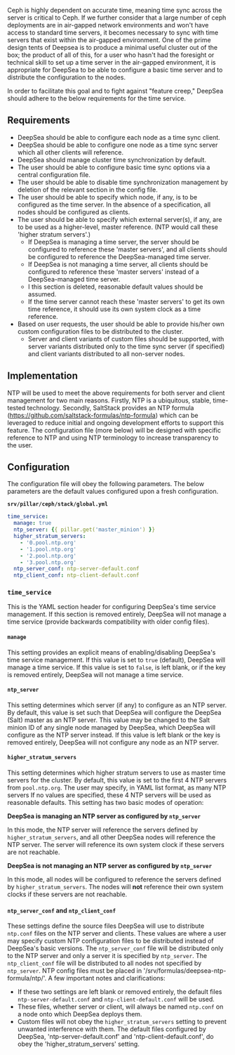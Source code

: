 Ceph is highly dependent on accurate time, meaning time sync across the server is critical to Ceph. If we further consider that a large number of ceph deployments are in air-gapped network environments and won't have access to standard time servers, it becomes necessary to sync with time servers that exist within the air-gapped environment. One of the prime design tents of Deepsea is to produce a minimal useful cluster out of the box; the product of all of this, for a user who hasn't had the foresight or technical skill to set up a time server in the air-gapped environment, it is appropriate for DeepSea to be able to configure a basic time server and to distribute the configuration to the nodes.

In order to facilitate this goal and to fight against "feature creep," DeepSea should adhere to the below requirements for the time service.

Requirements
------------
- DeepSea should be able to configure each node as a time sync client.
- DeepSea should be able to configure one node as a time sync server which all other clients will reference.
- DeepSea should manage cluster time synchronization by default.
- The user should be able to configure basic time sync options via a central configuration file.
- The user should be able to disable time synchronization management by deletion of the relevant section in the config file.
- The user should be able to specify which node, if any, is to be configured as the time server. In the absence of a specification, all nodes should be configured as clients.
- The user should be able to specify which external server(s), if any, are to be used as a higher-level, master reference. (NTP would call these 'higher stratum servers'.)
  - If DeepSea is managing a time server, the server should be configured to reference these 'master servers', and all clients should be configured to reference the DeepSea-managed time server.
  - If DeepSea is not managing a time server, all clients should be configured to reference these 'master servers' instead of a DeepSea-managed time server.
  - I this section is deleted, reasonable default values should be assumed.
  - If the time server cannot reach these 'master servers' to get its own time reference, it should use its own system clock as a time reference.
- Based on user requests, the user should be able to provide his/her own custom configuration files to be distributed to the cluster.
  - Server and client variants of custom files should be supported, with server variants distributed only to the time sync server (if specified) and client variants distributed to all non-server nodes.

Implementation
--------------
NTP will be used to meet the above requirements for both server and client management for two main reasons. Firstly, NTP is a ubiquitous, stable, time-tested technology. Secondly, SaltStack provides an NTP formula (https://github.com/saltstack-formulas/ntp-formula) which can be leveraged to reduce initial and ongoing development efforts to support this feature. The configuration file (more below) will be designed with specific reference to NTP and using NTP terminology to increase transparency to the user.

Configuration
-------------

The configuration file will obey the following parameters. The below parameters are the default values configured upon a fresh configuration.

__`srv/pillar/ceph/stack/global.yml`__
```yml
time_service:
  manage: true
  ntp_server: {{ pillar.get('master_minion') }}
  higher_stratum_servers:
    - '0.pool.ntp.org'
    - '1.pool.ntp.org'
    - '2.pool.ntp.org'
    - '3.pool.ntp.org'
  ntp_server_conf: ntp-server-default.conf
  ntp_client_conf: ntp-client-default.conf
```

### `time_service`
This is the YAML section header for configuring DeepSea's time service management. If this section is removed entirely, DeepSea will not manage a time service (provide backwards compatibility with older config files).

#### `manage`
This setting provides an explicit means of enabling/disabling DeepSea's time service management. If this value is set to `true` (default), DeepSea will manage a time service. If this value is set to `false`, is left blank, or if the key is removed entirely, DeepSea will not manage a time service.

#### `ntp_server`
This setting determines which server (if any) to configure as an NTP server. By default, this value is set such that DeepSea will configure the DeepSea (Salt) master as an NTP server. This value may be changed to the Salt minion ID of any single node managed by DeepSea, which DeepSea will configure as the NTP server instead. If this value is left blank or the key is removed entirely, DeepSea will not configure any node as an NTP server.

#### `higher_stratum_servers`
This setting determines which higher stratum servers to use as master time servers for the cluster. By default, this value is set to the first 4 NTP servers from `pool.ntp.org`. The user may specify, in YAML list format, as many NTP servers If no values are specified, these 4 NTP servers will be used as reasonable defaults. This setting has two basic modes of operation:

__DeepSea is managing an NTP server as configured by `ntp_server`__

In this mode, the NTP server will reference the servers defined by `higher_stratum_servers`, and all other DeepSea nodes will reference the NTP server. The server will reference its own system clock if these servers are not reachable.

__DeepSea is not managing an NTP server as configured by `ntp_server`__

In this mode, all nodes will be configured to reference the servers defined by `higher_stratum_servers`. The nodes will __not__ reference their own system clocks if these servers are not reachable.

#### `ntp_server_conf` and `ntp_client_conf`
These settings define the source files DeepSea will use to distribute `ntp.conf` files on the NTP server and clients. These values are where a user may specify custom NTP configuration files to be distributed instead of DeepSea's basic versions. The `ntp_server_conf` file will be distributed only to the NTP server and only a server it is specified by `ntp_server`. The `ntp_client_conf` file will be distributed to all nodes not specified by `ntp_server`. NTP config files must be placed in '/srv/formulas/deepsea-ntp-formula/ntp/'. A few important notes and clarifications:
- If these two settings are left blank or removed entirely, the default files `ntp-server-default.conf` and `ntp-client-default.conf` will be used.
- These files, whether server or client, will always be named `ntp.conf` on a node onto which DeepSea deploys them.
- Custom files will not obey the `higher_stratum_servers` setting to prevent unwanted interference with them. The default files configured by DeepSea, 'ntp-server-default.conf' and 'ntp-client-default.conf', do obey the 'higher_stratum_servers' setting.

